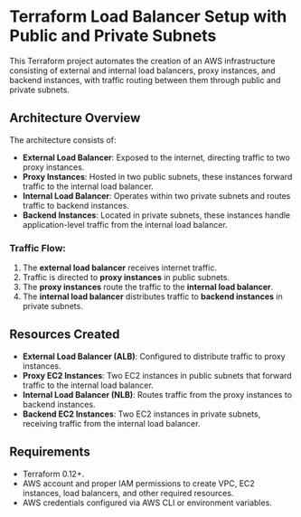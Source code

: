 # Terraform Load Balancer Setup with Public and Private Subnets

This Terraform project automates the creation of an AWS infrastructure consisting of external and internal load balancers, proxy instances, and backend instances, with traffic routing between them through public and private subnets.

## Architecture Overview

The architecture consists of:
- **External Load Balancer**: Exposed to the internet, directing traffic to two proxy instances.
- **Proxy Instances**: Hosted in two public subnets, these instances forward traffic to the internal load balancer.
- **Internal Load Balancer**: Operates within two private subnets and routes traffic to backend instances.
- **Backend Instances**: Located in private subnets, these instances handle application-level traffic from the internal load balancer.

### Traffic Flow:
1. The **external load balancer** receives internet traffic.
2. Traffic is directed to **proxy instances** in public subnets.
3. The **proxy instances** route the traffic to the **internal load balancer**.
4. The **internal load balancer** distributes traffic to **backend instances** in private subnets.

## Resources Created

- **External Load Balancer (ALB)**: Configured to distribute traffic to proxy instances.
- **Proxy EC2 Instances**: Two EC2 instances in public subnets that forward traffic to the internal load balancer.
- **Internal Load Balancer (NLB)**: Routes traffic from the proxy instances to backend instances.
- **Backend EC2 Instances**: Two EC2 instances in private subnets, receiving traffic from the internal load balancer.

## Requirements

- Terraform 0.12+.
- AWS account and proper IAM permissions to create VPC, EC2 instances, load balancers, and other required resources.
- AWS credentials configured via AWS CLI or environment variables.

